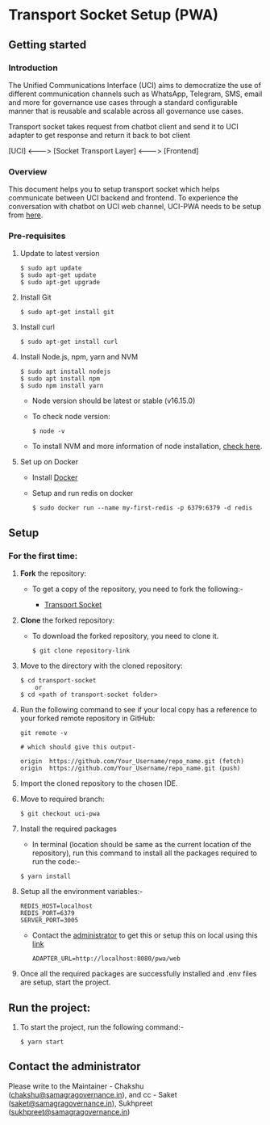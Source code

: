 # Transport Socket Setup (PWA)

## Getting started

### Introduction

The Unified Communications Interface (UCI) aims to democratize the use of different communication channels such as WhatsApp, Telegram, SMS, email and more for governance use cases through a standard configurable manner that is reusable and scalable across all governance use cases.

Transport socket takes request from chatbot client and send it to UCI adapter to get response and return it back to bot client

[UCI] <---> [Socket Transport Layer] <---> [Frontend]

### Overview

This document helps you to setup transport socket which helps communicate between UCI backend and frontend. To experience the conversation with chatbot on UCI web channel, UCI-PWA needs to be setup from [here](/use/developer/development-environment/frontend-setup-pwa.md).

### Pre-requisites

1. Update to latest version

   ```
   $ sudo apt update
   $ sudo apt-get update
   $ sudo apt-get upgrade
   ```

2. Install Git

   ```
   $ sudo apt-get install git
   ```

3. Install curl

   ```
   $ sudo apt-get install curl
   ```

4. Install Node.js, npm, yarn and NVM

   ```
   $ sudo apt install nodejs
   $ sudo apt install npm
   $ sudo npm install yarn
   ```

   - Node version should be latest or stable (v16.15.0)
   - To check node version:

     ```
     $ node -v
     ```

   - To install NVM and more information of node installation, [check here](https://www.digitalocean.com/community/tutorials/how-to-install-node-js-on-ubuntu-20-04).

5. Set up on Docker

   - Install [Docker](https://www.digitalocean.com/community/tutorials/how-to-install-and-use-docker-on-ubuntu-20-04)

   - Setup and run redis on docker

     ```
     $ sudo docker run --name my-first-redis -p 6379:6379 -d redis
     ```

## Setup

### For the first time:

1.  **Fork** the repository:

    - To get a copy of the repository, you need to fork the following:-

      - [Transport Socket](https://github.com/samagra-comms/transport-socket)

2.  **Clone** the forked repository:

    - To download the forked repository, you need to clone it.

      ```
      $ git clone repository-link
      ```

3.  Move to the directory with the cloned repository:

    ```
    $ cd transport-socket
        or
    $ cd <path of transport-socket folder>
    ```

4.  Run the following command to see if your local copy has a reference to your forked remote repository in GitHub:

    ```
    git remote -v

    # which should give this output-

    origin  https://github.com/Your_Username/repo_name.git (fetch)
    origin  https://github.com/Your_Username/repo_name.git (push)
    ```

5.  Import the cloned repository to the chosen IDE.

6.  Move to required branch:

    ```
    $ git checkout uci-pwa
    ```

7.  Install the required packages

    - In terminal (location should be same as the current location of the repository), run this command to install all the packages required to run the code:-

    ```
    $ yarn install
    ```

8.  Setup all the environment variables:-

    ```
    REDIS_HOST=localhost
    REDIS_PORT=6379
    SERVER_PORT=3005
    ```

    - Contact the [administrator](#contact-the-administrator) to get this or setup this on local using this [link](/use/developer/development-environment/backend-setup.md)

      ```
      ADAPTER_URL=http://localhost:8080/pwa/web
      ```

9.  Once all the required packages are successfully installed and .env files are setup, start the project.

## Run the project:

1. To start the project, run the following command:-

   ```
   $ yarn start
   ```

## Contact the administrator

Please write to the Maintainer - Chakshu (chakshu@samagragovernance.in), and cc - Saket (saket@samagragovernance.in), Sukhpreet (sukhpreet@samagragovernance.in)
